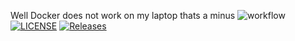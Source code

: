 Well Docker does not work on my laptop thats a minus
![workflow](https://github.com/<UserName>/<RepositoryName>/actions/workflows/main.yml/badge.svg)
[![LICENSE](https://img.shields.io/github/license/tayyabcreator/sem.svg?style=flat-square)](https://github.com/<tayyabcreator>/sem/blob/master/LICENSE)
[![Releases](https://img.shields.io/github/release/tayyabcreator/sem/all.svg?style=flat-square)](https://github.com/<tayyabcreator>/sem/releases)
